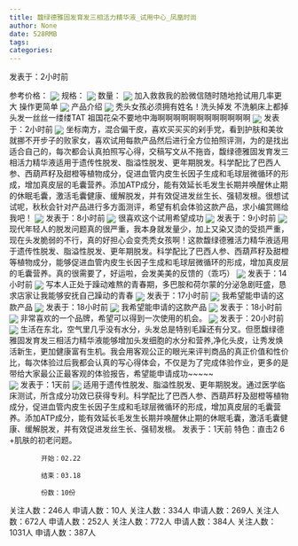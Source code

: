 ```yaml
---
title: 馥绿德雅固发育发三相活力精华液_试用中心_凤凰时尚
author: None
date: 528RMB
tags: 
categories: 
---
```

发表于：2小时前
<!-- more -->
参考价格：
<img align="center" border="0" src="http://p0.ifengimg.com/a/2017/0921/8be83906a5a6c6fsize65_w750_h90.jpg" />
规格：
<img align="center" border="0" src="http://cosmeticsfile.ifeng.com/datas/uploadimage/try/201902/thumb_mid_20190202143829380.jpg" />
数量：
<img align="center" border="0" src="http://cosmeticsfile.ifeng.com/static/try/images/img013.jpg" />
加入救救我的脸微信随时随地抢试用几率更大 操作更简单
<img align="center" border="0" src="http://p0.ifengimg.com/a/2019/0202/349c9a91a8b5576size180_w500_h277.png" />
产品介绍
<img align="center" border="0" src="http://sapp.d.ifeng.com/info/userimg?id=4000000034426880626" />
秃头女孩必须拥有姓名！洗头掉发 不洗躺床上都掉头发一丝丝一缕缕TAT 祖国花朵不要地中海啊啊啊啊啊啊啊啊啊啊啊啊
<img align="center" border="0" src="http://sapp.d.ifeng.com/info/userimg?id=71737905" />
发表于：2小时前
<img align="center" border="0" src="http://sapp.d.ifeng.com/info/userimg?id=4000000034394750623" />
坐标南方，混合偏干皮，喜欢买买买的剁手党，看到护肤和美妆就挪不开步子的败家女，喜欢试用每款产品然后进行全方位拍照评测，为的是找出适合自己的，每次都会认真拍照写心得，交稿写文从不拖沓，馥绿德雅固发育发三相活力精华液适用于遗传性脱发、脂溢性脱发、更年期脱发。科学配比了巴西人参、西葫芦籽及甜橙等植物成分，促进血管内皮生长因子生成和毛球层微循环的形成，增加真皮层的毛囊营养。添加ATP成分，能有效延长毛发生长期并唤醒休止期的休眠毛囊，激活毛囊健康、缓解脱发，并有效促进发丝生长、强韧发根。很想试试呢，秋秋会针对产品进行多方面测评，希望有机会体验这款产品，求小编赏赐给我吧！
<img align="center" border="0" src="http://sapp.d.ifeng.com/info/userimg?id=76399166" />
发表于：8小时前
<img align="center" border="0" src="http://sapp.d.ifeng.com/info/userimg?id=50409773" />
很喜欢这个试用希望成功
<img align="center" border="0" src="http://sapp.d.ifeng.com/info/userimg?id=81111401" />
发表于：9小时前
<img align="center" border="0" src="http://sapp.d.ifeng.com/info/userimg?id=10021551" />
现代年轻人的脱发问题真的很严重，我本身就发量少，加上又染又烫的受损严重，现在头发脆弱的不行，真的好担心会变秃秃女孩啊！这款馥绿德雅活力精华液适用于遗传性脱发、脂溢性脱发、更年期脱发。科学配比了巴西人参、西葫芦籽及甜橙等植物成分，能够促进血管内皮生长因子生成和毛球层微循环的形成，增加真皮层的毛囊营养。真的很需要了，好运啦，会发美美的反馈的（乖巧）
<img align="center" border="0" src="http://sapp.d.ifeng.com/info/userimg?id=12396453" />
发表于：14小时前
<img align="center" border="0" src="http://sapp.d.ifeng.com/info/userimg?id=71595249" />
写本人正处于躁动难熬的青春期，多巴胺和荷尔蒙的分泌急剧旺盛，恳求店家让我能够安抚自己躁动的青春
<img align="center" border="0" src="http://sapp.d.ifeng.com/info/userimg?id=65465358" />
发表于：17小时前
<img align="center" border="0" src="http://cosmeticsfile.ifeng.com/datas/uploadimage/block/201901/20190107100000701.jpg" />
我希望能申请的这款产品
<img align="center" border="0" src="http://cosmeticsfile.ifeng.com/static/try/images/img000.gif" />
发表于：18小时前
<img align="center" border="0" src="http://cosmeticsfile.ifeng.com/static/try/images/img000.gif" />
我希望能申请的这款产品
<img align="center" border="0" src="http://cosmeticsfile.ifeng.com/datas/uploadimage/try/201901/thumb_min_20190103212045549.jpg" />
发表于：18小时前
<img align="center" border="0" src="http://cosmeticsfile.ifeng.com/datas/uploadimage/try/201902/thumb_min_20190214233511341.jpg" />
非常喜欢的一个品牌，希望可以得到一次使用的机会。
<img align="center" border="0" src="http://cosmeticsfile.ifeng.com/datas/uploadimage/try/201902/thumb_min_20190215000100865.jpg" />
发表于：20小时前
<img align="center" border="0" src="http://cosmeticsfile.ifeng.com/datas/uploadimage/try/201902/thumb_min_20190202143944742.jpg" />
生活在东北，空气里几乎没有水分，头发总是特别毛躁还有分叉。但愿馥绿德雅固发育发三相活力精华液能够增加头发细胞的水分和营养,净化头皮，让秀发焕活新生，更加健康富有生机。我会用客观公正的眼光来评判商品的真正价值和性价比，每次体验过后我都会认真的写心得体会，不仅是为了完成体验作业，更多的是带给大家最公正最客观的体验报告，希望能申请成功~~~~~      
<img align="center" border="0" src="http://cosmeticsfile.ifeng.com/datas/uploadimage/try/201902/thumb_min_20190202143829380.jpg" />
发表于：1天前
<img align="center" border="0" src="http://cosmeticsfile.ifeng.com/static/try/images/img013.jpg" />
适用于遗传性脱发、脂溢性脱发、更年期脱发。通过医学临床测试，所含成分功效已获得专利。科学配比了巴西人参、西葫芦籽及甜橙等植物成分，促进血管内皮生长因子生成和毛球层微循环的形成，增加真皮层的毛囊营养。添加ATP成分，能有效延长毛发生长期并唤醒休止期的休眠毛囊，激活毛囊健康、缓解脱发，并有效促进发丝生长、强韧发根。
发表于：1天前
特色：直击2 6 +肌肤的初老问题。
            开始：02.22
            结束：03.18
            份数：10份            
关注人数：246人
申请人数：10人
关注人数：334人
申请人数：269人
关注人数：672人
申请人数：252人
关注人数：772人
申请人数：384人
关注人数：1031人
申请人数：387人
